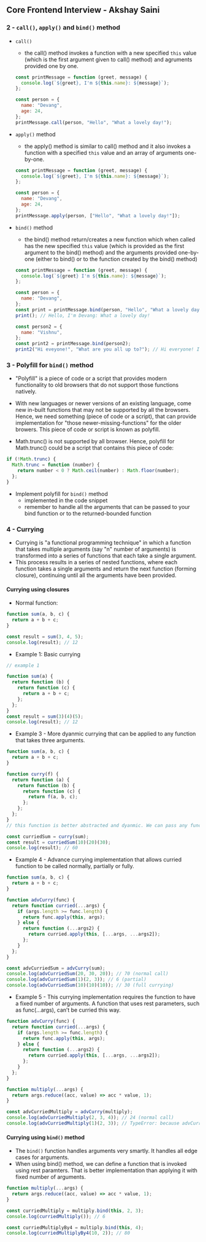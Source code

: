 ## Core Frontend Interview - Akshay Saini

### 2 - `call()`, `apply()` and `bind()` method

- `call()`

  - the call() method invokes a function with a new specified `this` value (which is the first argument given to call() method) and agruments provided one by one.

  ```js
  const printMessage = function (greet, message) {
    console.log(`${greet}, I'm ${this.name}: ${message}`);
  };

  const person = {
    name: "Devang",
    age: 24,
  };
  printMessage.call(person, "Hello", "What a lovely day!");
  ```

- `apply()` method

  - the apply() method is similar to call() method and it also invokes a function with a specified `this` value and an array of arguments one-by-one.

  ```js
  const printMessage = function (greet, message) {
    console.log(`${greet}, I'm ${this.name}: ${message}`);
  };

  const person = {
    name: "Devang",
    age: 24,
  };
  printMessage.apply(person, ["Hello", "What a lovely day!"]);
  ```

- `bind()` method

  - the bind() method return/creates a new function which when called has the new specified `this` value (which is provided as the first argument to the bind() method) and the arguments provided one-by-one (either to bind() or to the function created by the bind() method)

  ```js
  const printMessage = function (greet, message) {
    console.log(`${greet} I'm ${this.name}: ${message}`);
  };

  const person = {
    name: "Devang",
  };
  const print = printMessage.bind(person, "Hello", "What a lovely day!");
  print(); // Hello, I'm Devang: What a lovely day!

  const person2 = {
    name: "Vishnu",
  };
  const print2 = printMessage.bind(person2);
  print2("Hi eveyone!", "What are you all up to?"); // Hi everyone! I'm Vishnu: What are you all up to?
  ```

### 3 - Polyfill for `bind()` method

- "Polyfill" is a piece of code or a script that provides modern functionality to old browsers that do not support those functions natively.

- With new languages or newer versions of an existing language, come new in-built functions that may not be supported by all the browsers. Hence, we need something (piece of code or a script), that can provide implementation for "those newer-missing-functions" for the older browers. This piece of code or script is known as polyfill.

- Math.trunc() is not supported by all browser. Hence, polyfill for Math.trunc() could be a script that contains this piece of code:

```js
if (!Math.trunc) {
  Math.trunc = function (number) {
    return number < 0 ? Math.ceil(number) : Math.floor(number);
  };
}
```

- Implement polyfill for `bind()` method
  - implemented in the code snippet
  - remember to handle all the arguments that can be passed to your bind function or to the returned-bounded function

### 4 - Currying

- Currying is "a functional programming technique" in which a function that takes multiple arguments (say "n" number of arguments) is transformed into a series of functions that each take a single argument.
- This process results in a series of nested functions, where each function takes a single arguments and return the next function (forming closure), continuing until all the arguments have been provided.

#### Currying using closures

- Normal function:

```js
function sum(a, b, c) {
  return a + b + c;
}

const result = sum(3, 4, 5);
console.log(result); // 12
```

- Example 1: Basic currying

```js
// example 1

function sum(a) {
  return function (b) {
    return function (c) {
      return a + b + c;
    };
  };
}
const result = sum(3)(4)(5);
console.log(result); // 12
```

- Example 3 - More dyanmic currying that can be applied to any function that takes three arguments.

```js
function sum(a, b, c) {
  return a + b + c;
}

function curry(f) {
  return function (a) {
    return function (b) {
      return function (c) {
        return f(a, b, c);
      };
    };
  };
}
// this function is better abstracted and dyanmic. We can pass any function such as sum, multiply and divide.

const curriedSum = curry(sum);
const result = curriedSum(10)(20)(30);
console.log(result); // 60
```

- Example 4 - Advance currying implementation that allows curried function to be called normally, partially or fully.

```js
function sum(a, b, c) {
  return a + b + c;
}

function advCurry(func) {
  return function curried(...args) {
    if (args.length >= func.length) {
      return func.apply(this, args);
    } else {
      return function (...args2) {
        return curried.apply(this, [...args, ...args2]);
      };
    }
  };
}

const advCurriedSum = advCurry(sum);
console.log(advCurriedSum(20, 30, 20)); // 70 (normal call)
console.log(advCurriedSum(1)(2, 3)); // 6 (partial)
console.log(advCurriedSum(10)(10)(10)); // 30 (full currying)
```

- Example 5 - This currying implementation requires the function to have a fixed number of arguments. A function that uses rest parameters, such as func(...args), can’t be curried this way.

```js
function advCurry(func) {
  return function curried(...args) {
    if (args.length >= func.length) {
      return func.apply(this, args);
    } else {
      return function (...args2) {
        return curried.apply(this, [...args, ...args2]);
      };
    }
  };
}

function multiply(...args) {
  return args.reduce((acc, value) => acc * value, 1);
}

const advCurriedMultiply = advCurry(multiply);
console.log(advCurriedMultiply(2, 3, 4)); // 24 (normal call)
console.log(advCurriedMultiply(1)(2, 3)); // TypeError: because advCurriedMultiple(1) return a value and value(1)(2) is not a function
```

#### Currying using `bind()` method

- The `bind()` function handles arguments very smartly. It handles all edge cases for arguments.
- When using bind() method, we can define a function that is invoked using rest paramters. That is better implementation than applying it with fixed number of arguments.

```js
function multiply(...args) {
  return args.reduce((acc, value) => acc * value, 1);
}

const curriedMultiply = multiply.bind(this, 2, 3);
console.log(curriedMultiply()); // 6

const curriedMultiplyBy4 = multiply.bind(this, 4);
console.log(curriedMultiplyBy4(10, 2)); // 80
```
